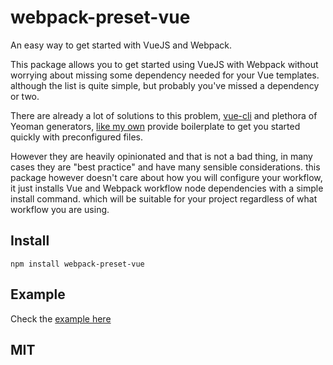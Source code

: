 # webpack-preset-vue

An easy way to get started with VueJS and Webpack.

This package allows you to get started using VueJS with Webpack without worrying about missing some dependency needed for your Vue templates. although the list is quite simple, but probably you've missed a dependency or two.

There are already a lot of solutions to this problem, [vue-cli](https://github.com/vuejs/vue-cli) and plethora of Yeoman generators, [like my own](https://github.com/logaretm/generator-webpack-vue) provide boilerplate to get you started quickly with preconfigured files.

However they are heavily opinionated and that is not a bad thing, in many cases they are "best practice" and have many sensible considerations. this package however doesn't care about how you will configure your workflow, it just installs Vue and Webpack workflow node dependencies with a simple install command. which will be suitable for your project regardless of what workflow you are using.

## Install

`npm install webpack-preset-vue`

## Example

Check the [example here](example/README.md)

## MIT
